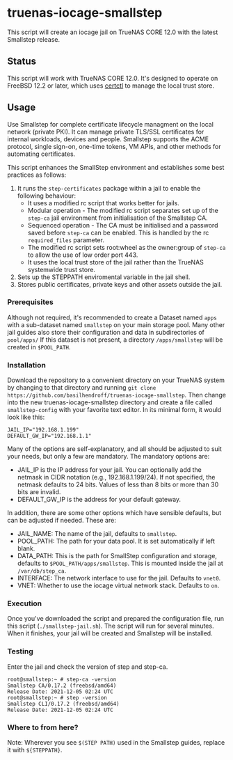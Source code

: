 # truenas-iocage-smallstep
This script will create an iocage jail on TrueNAS CORE 12.0 with the latest Smallstep release.
## Status
This script will work with TrueNAS CORE 12.0. It's designed to operate on FreeBSD 12.2 or later, which uses [certctl](https://www.freebsd.org/cgi/man.cgi?query=certctl&apropos=0&sektion=0&manpath=FreeBSD+11.4-stable&arch=default&format=html) to manage the local trust store.
## Usage
Use Smallstep for complete certificate lifecycle managment on the local network (private PKI). It can manage private TLS/SSL certificates for internal workloads, devices and people. Smallstep supports the ACME protocol, single sign-on, one-time tokens, VM APIs, and other methods for automating certificates.

This script enhances the SmallStep environment and establishes some best practices as follows:
1. It runs the `step-certificates` package within a jail to enable the following behaviour: 
   - It uses a modified rc script that works better for jails.
   - Modular operation - The modified rc script separates set up of the `step-ca` jail environment from initialisation of the Smallstep CA.
   - Sequenced operation - The CA must be initialised and a password saved before `step-ca` can be enabled. This is handled by the rc `required_files` parameter.
   - The modified rc script sets root:wheel as the owner:group of `step-ca` to allow the use of low order port 443.
   - It uses the local trust store of the jail rather than the TrueNAS systemwide trust store.  
2. Sets up the STEPPATH enviromental variable in the jail shell.
3. Stores public certificates, private keys and other assets outside the jail.

### Prerequisites
Although not required, it's recommended to create a Dataset named `apps` with a sub-dataset named `smallstep` on your main storage pool.  Many other jail guides also store their configuration and data in subdirectories of `pool/apps/` If this dataset is not present, a directory `/apps/smallstep` will be created in `$POOL_PATH`.
### Installation

Download the repository to a convenient directory on your TrueNAS system by changing to that directory and running `git clone https://github.com/basilhendroff/truenas-iocage-smallstep`. Then change into the new truenas-iocage-smallstep directory and create a file called `smallstep-config` with your favorite text editor. In its minimal form, it would look like this:

```
JAIL_IP="192.168.1.199"
DEFAULT_GW_IP="192.168.1.1"
```

Many of the options are self-explanatory, and all should be adjusted to suit your needs, but only a few are mandatory. The mandatory options are:

- JAIL_IP is the IP address for your jail. You can optionally add the netmask in CIDR notation (e.g., 192.168.1.199/24). If not specified, the netmask defaults to 24 bits. Values of less than 8 bits or more than 30 bits are invalid.
- DEFAULT_GW_IP is the address for your default gateway.

In addition, there are some other options which have sensible defaults, but can be adjusted if needed. These are:

- JAIL_NAME: The name of the jail, defaults to `smallstep`.
- POOL_PATH: The path for your data pool. It is set automatically if left blank.
- DATA_PATH: This is the path for SmallStep configuration and storage, defaults to `$POOL_PATH/apps/smallstep`. This is mounted inside the jail at `/var/db/step_ca`. 
- INTERFACE: The network interface to use for the jail. Defaults to `vnet0`.
- VNET: Whether to use the iocage virtual network stack. Defaults to `on`.

### Execution

Once you've downloaded the script and prepared the configuration file, run this script (`./smallstep-jail.sh`). The script will run for several minutes. When it finishes, your jail will be created and Smallstep will be installed.

### Testing

Enter the jail and check the version of step and step-ca.
```
root@smallstep:~ # step-ca -version
Smallstep CA/0.17.2 (freebsd/amd64)
Release Date: 2021-12-05 02:24 UTC
root@smallstep:~ # step -version
Smallstep CLI/0.17.2 (freebsd/amd64)
Release Date: 2021-12-05 02:24 UTC
```

### Where to from here?

Note: Wherever you see `$(STEP PATH)` used in the Smallstep guides, replace it with `${STEPPATH}`. 
